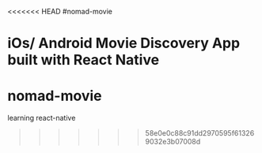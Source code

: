 <<<<<<< HEAD
#nomad-movie

iOs/ Android Movie Discovery App built with React Native
=======
# nomad-movie
learning react-native
>>>>>>> 58e0e0c88c91dd2970595f613269032e3b07008d
